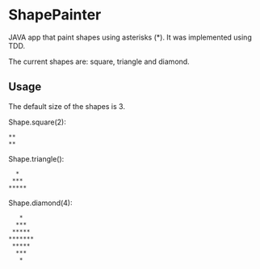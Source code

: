 # ShapePainter

JAVA app that paint shapes using asterisks (*). It was implemented using TDD.

The current shapes are: square, triangle and diamond.

## Usage

The default size of the shapes is 3.

Shape.square(2):
```
**
**
```
Shape.triangle():
```
  *
 ***
*****
```
Shape.diamond(4):
```
   *
  ***
 *****
*******
 *****
  ***
   *
```